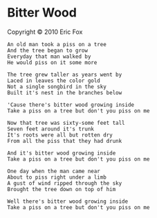 Bitter Wood
===========

Copyright &copy; 2010 Eric Fox

    An old man took a piss on a tree
    And the tree began to grow
    Everyday that man walked by
    He would piss on it some more

    The tree grew taller as years went by
    Laced in leaves the color gold
    Not a single songbird in the sky
    Built it's nest in the branches below

    'Cause there's bitter wood growing inside
    Take a piss on a tree but don't you piss on me

    Now that tree was sixty-some feet tall
    Seven feet around it's trunk
    It's roots were all but rotten dry
    From all the piss that they had drunk

    And it's bitter wood growing inside
    Take a piss on a tree but don't you piss on me

    One day when the man came near
    About to piss right under a limb
    A gust of wind ripped through the sky
    Brought the tree down on top of him

    Well there's bitter wood growing inside
    Take a piss on a tree but don't you piss on me
